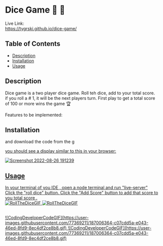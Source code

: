 # Dice Game  🎲 🎲
Live Link:<br>
https://tygrski.github.io/dice-game/

## Table of Contents
* [Description](#description)
* [Installation](#installation)
* [Usage](#usage)

## Description

Dice game is a two player dice game. Roll teh dice, add to your total score. if you roll a # 1, it will be the next players turn. First play to get a total score of 100 or more wins the game 🏆

Features to be implemented:


## Installation

</a> and download the code from the <a href="git@github.com:tygrski/dice-game.git" target="_blank">g

you should see a display similar to this in your browser:

![Screenshot 2022-08-26 191239](https://user-images.githubusercontent.com/77369211/187006236-d0021cfe-887d-4a11-adcd-3cd3a574395c.jpg)

## Usage

In your terminal of you IDE , open a node terminal and run "live-server"
Click the "roll dice" button. Click the  "Add Score" button to add that score to you total score .<br>
![RollTheDiceGIF](https://user-images.githubusercontent.com/77369211/187006339-15fa794b-a40d-4478-ac15-312c1b91d333.gif)
![RollTheDiceGIF](https://user-images.githubusercontent.com/77369211/187006339-15fa794b-a40d-4478-ac15-312c1b91d333.gif)


<br>
![CodingDeveloperCodeGIF](https://user-images.githubusercontent.com/77369211/187006364-c07cdd5a-e043-46ed-8fd9-8ec4df2ce8b8.gif)
![CodingDeveloperCodeGIF](https://user-images.githubusercontent.com/77369211/187006364-c07cdd5a-e043-46ed-8fd9-8ec4df2ce8b8.gif)




